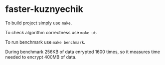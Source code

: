 # faster-kuznyechik

To build project simply use `make`.

To check algorithm correctness use `make ut`.

To run benchmark use `make benchmark`.

During benchmark 256KB of data enrypted 1600 times, so it measures time needed to encrypt 400MB of data.
